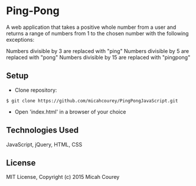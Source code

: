 Ping-Pong
=========

A web application that takes a positive whole number from a user and returns a range of numbers from 1 to the chosen number with the following exceptions:

Numbers divisible by 3 are replaced with "ping"
Numbers divisible by 5 are replaced with "pong"
Numbers divisible by 15 are replaced with "pingpong"

Setup
----------
* Clone repository:
```console
$ git clone https://github.com/micahcourey/PingPongJavaScript.git
```

* Open 'index.html' in a browser of your choice

Technologies Used
----------
JavaScript, jQuery, HTML, CSS

License
----------
MIT License, Copyright (c) 2015 Micah Courey
